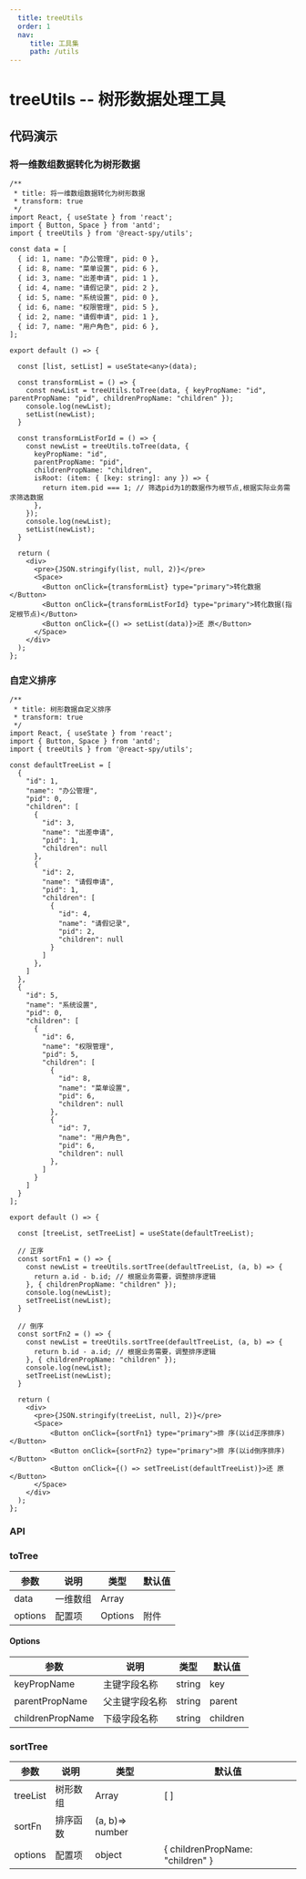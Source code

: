 ```yaml
---
  title: treeUtils
  order: 1
  nav:
     title: 工具集
     path: /utils
---
```


# treeUtils -- 树形数据处理工具

## 代码演示


### 将一维数组数据转化为树形数据
```tsx
/**
 * title: 将一维数组数据转化为树形数据
 * transform: true
 */
import React, { useState } from 'react';
import { Button, Space } from 'antd';
import { treeUtils } from '@react-spy/utils';

const data = [
  { id: 1, name: "办公管理", pid: 0 },
  { id: 8, name: "菜单设置", pid: 6 },
  { id: 3, name: "出差申请", pid: 1 },
  { id: 4, name: "请假记录", pid: 2 },
  { id: 5, name: "系统设置", pid: 0 },
  { id: 6, name: "权限管理", pid: 5 },
  { id: 2, name: "请假申请", pid: 1 },
  { id: 7, name: "用户角色", pid: 6 },
];

export default () => {

  const [list, setList] = useState<any>(data);

  const transformList = () => {
    const newList = treeUtils.toTree(data, { keyPropName: "id", parentPropName: "pid", childrenPropName: "children" });
    console.log(newList);
    setList(newList);
  }

  const transformListForId = () => {
    const newList = treeUtils.toTree(data, {
      keyPropName: "id",
      parentPropName: "pid",
      childrenPropName: "children",
      isRoot: (item: { [key: string]: any }) => {
        return item.pid === 1; // 筛选pid为1的数据作为根节点,根据实际业务需求筛选数据
      },
    });
    console.log(newList);
    setList(newList);
  }

  return (
    <div>
      <pre>{JSON.stringify(list, null, 2)}</pre>
      <Space>
        <Button onClick={transformList} type="primary">转化数据</Button>
        <Button onClick={transformListForId} type="primary">转化数据(指定根节点)</Button>
        <Button onClick={() => setList(data)}>还 原</Button>
      </Space>
    </div>
  );
};
```

### 自定义排序
```tsx
/**
 * title: 树形数据自定义排序
 * transform: true
 */
import React, { useState } from 'react';
import { Button, Space } from 'antd';
import { treeUtils } from '@react-spy/utils';

const defaultTreeList = [
  {
    "id": 1,
    "name": "办公管理",
    "pid": 0,
    "children": [
      {
        "id": 3,
        "name": "出差申请",
        "pid": 1,
        "children": null
      },
      {
        "id": 2,
        "name": "请假申请",
        "pid": 1,
        "children": [
          {
            "id": 4,
            "name": "请假记录",
            "pid": 2,
            "children": null
          }
        ]
      },
    ]
  },
  {
    "id": 5,
    "name": "系统设置",
    "pid": 0,
    "children": [
      {
        "id": 6,
        "name": "权限管理",
        "pid": 5,
        "children": [
          {
            "id": 8,
            "name": "菜单设置",
            "pid": 6,
            "children": null
          },
          {
            "id": 7,
            "name": "用户角色",
            "pid": 6,
            "children": null
          },
        ]
      }
    ]
  }
];

export default () => {

  const [treeList, setTreeList] = useState(defaultTreeList);

  // 正序
  const sortFn1 = () => {
    const newList = treeUtils.sortTree(defaultTreeList, (a, b) => {
      return a.id - b.id; // 根据业务需要，调整排序逻辑
    }, { childrenPropName: "children" });
    console.log(newList);
    setTreeList(newList);
  }

  // 倒序
  const sortFn2 = () => {
    const newList = treeUtils.sortTree(defaultTreeList, (a, b) => {
      return b.id - a.id; // 根据业务需要，调整排序逻辑
    }, { childrenPropName: "children" });
    console.log(newList);
    setTreeList(newList);
  }

  return (
    <div>
      <pre>{JSON.stringify(treeList, null, 2)}</pre>
      <Space>
          <Button onClick={sortFn1} type="primary">排 序(以id正序排序)</Button>
          <Button onClick={sortFn2} type="primary">排 序(以id倒序排序)</Button>
          <Button onClick={() => setTreeList(defaultTreeList)}>还 原</Button>
      </Space>
    </div>
  );
};
```


### API

### toTree
| 参数    | 说明     | 类型    | 默认值 |
|---------|--------|---------|--------|
| data    | 一维数组 | Array   |        |
| options | 配置项   | Options | 附件   |

#### Options
| 参数             | 说明           | 类型   | 默认值   |
|------------------|--------------|--------|----------|
| keyPropName      | 主键字段名称   | string | key      |
| parentPropName   | 父主键字段名称 | string | parent   |
| childrenPropName | 下级字段名称   | string | children |

### sortTree
| 参数     | 说明     | 类型            | 默认值                           |
|----------|--------|-----------------|----------------------------------|
| treeList | 树形数组 | Array           | [ ]                              |
| sortFn   | 排序函数 | (a, b)=> number |                                  |
| options  | 配置项   | object          | { childrenPropName: "children" } |